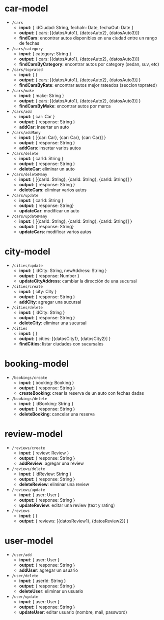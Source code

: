 # car-model
- `/cars` 
  - **input**: { idCiudad: String, fechaIn: Date, fechaOut: Date }
  - **output**: { cars: [{datosAuto1}, {datosAuto2}, {datosAuto3}]}
  - **findCars**: encontrar autos disponibles en una ciudad entre un rango de fechas
- `/cars/category`
  - **input**: { category: String } 
  - **output**: { cars: [{datosAuto1}, {datosAuto2}, {datosAuto3}]}
  - **findCarsByCategory**: encontrar autos por category (sedan, suv, etc)
- `/cars/toprated`
  - **input**: { } 
  - **output**: { cars: [{datosAuto1}, {datosAuto2}, {datosAuto3}] }
  - **findCarsByRate**: encontrar autos mejor rateados (seccion toprated)
- `/cars/make`
  - **input**: { make: String } 
  - **output**: { cars: [{datosAuto1}, {datosAuto2}, {datosAuto3}] }
  - **findCarsByMake**: encontrar autos por marca
- `/cars/add`
  - **input**: { car: Car } 
  - **output**: { response: String }
  - **addCar**: insertar un auto
- `/cars/addMany`
  - **input**: { [{car: Car}, {car: Car}, {car: Car}] } 
  - **output**: { response: String }
  - **addCars**: insertar varios autos
- `/cars/delete`
  - **input**: { carId: String } 
  - **output**: { response: String }
  - **deleteCar**: eliminar un auto
- `/cars/deleteMany`
  - **input**: { [{carId: String}, {carId: String}, {carId: String}] } 
  - **output**: { response: String }
  - **deleteCars**: eliminar varios autos
- `/cars/update`
  - **input**: { carId: String } 
  - **output**: { response: String}
  - **updateCar**: modificar un auto
- `/cars/updateMany`
  - **input**: { [{carId: String}, {carId: String}, {carId: String}] } 
  - **output**: { response: String}
  - **updateCars**: modificar varios autos 




# city-model
- `/cities/update` 
  - **input**: { idCity: String, newAddress: String }
  - **output**: { response: Number }
  - **updateCityAddress**: cambiar la dirección de una sucursal
- `/cities/create`
  - **input**: { city: City } 
  - **output**: { response: String }
  - **addCity**: agregar una sucursal
- `/cities/delete`
  - **input**: { idCity: String } 
  - **output**: { response: String }
  - **deleteCity**: eliminar una sucursal
- `/cities`
  - **input**: {  } 
  - **output**: { cities: [{datosCity1}, {datosCity2}] }
  - **findCities**: listar ciudades con sucursales

# booking-model
- `/bookings/create`
  - **input**: { booking: Booking } 
  - **output**: { response: String }
  - **createBooking**: crear la reserva de un auto con fechas dadas
- `/bookings/delete`
  - **input**: { idBooking: String } 
  - **output**: { response: String }
  - **deleteBooking**: cancelar una reserva

# review-model
- `/reviews/create`
  - **input**: { review: Review } 
  - **output**: { response: String }
  - **addReview**: agregar una review
- `/reviews/delete`
  - **input**: { idReview: String } 
  - **output**: { response: String }
  - **deleteReview**: eliminar una review
- `/reviews/update`
  - **input**: { user: User } 
  - **output**: { response: String }
  - **updateReview**: editar una review (text y rating)
- `/reviews`
  - **input**: {  } 
  - **output**: { reviews: [{datosReview1}, {datosReview2}] }

# user-model
- `/user/add`
  - **input**: { user: User } 
  - **output**: { response: String }
  - **addUser**: agregar un usuario
- `/user/delete`
  - **input**: { userId: String } 
  - **output**: { response: String }
  - **deleteUser**: eliminar un usuario
- `/user/update`
  - **input**: { user: User } 
  - **output**: { response: String }
  - **updateUser**: editar usuario (nombre, mail, password)

